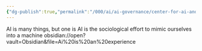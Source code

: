 ```yaml
---
{"dg-publish":true,"permalink":"/000/ai/ai-governance/center-for-ai-and-digital-policy/ai-research-independent/ai/","tags":["gardenEntry"]}
---
```




AI is many things, but one is AI is the sociological effort to mimic ourselves into a machine
obsidian://open?vault=Obsidian&file=Ai%20is%20an%20experience